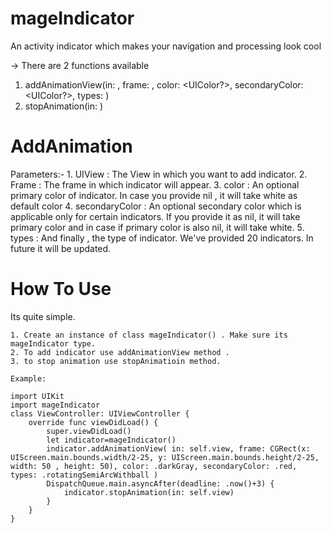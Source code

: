# mageIndicator
An activity indicator which makes your navigation and processing look cool

-> There are 2 functions available
 1.  addAnimationView(in: <UIView>, frame: <CGRect>, color: <UIColor?>, secondaryColor: <UIColor?>, types: <activityAnimatorTypes>)
 2.  stopAnimation(in: <UIView>)

# AddAnimation
 Parameters:-
    1. UIView : The View in which you want to add indicator.
    2. Frame : The frame in which indicator will appear.
    3. color : An optional primary color of indicator. In case you provide nil , it will take white as default color
    4. secondaryColor : An optional secondary color which is applicable only for certain indicators. If you provide it as nil, it will take primary color and in case if primary color is also nil, it will take white.
    5. types : And finally , the type of indicator. We've provided 20 indicators. In future it will be updated.

# How To Use

Its quite simple.

    1. Create an instance of class mageIndicator() . Make sure its mageIndicator type.
    2. To add indicator use addAnimationView method .
    3. to stop animation use stopAnimatioin method.
    
    Example: 
    
    import UIKit
    import mageIndicator
    class ViewController: UIViewController {
        override func viewDidLoad() {
            super.viewDidLoad()
            let indicator=mageIndicator()
            indicator.addAnimationView( in: self.view, frame: CGRect(x: UIScreen.main.bounds.width/2-25, y: UIScreen.main.bounds.height/2-25, width: 50 , height: 50), color: .darkGray, secondaryColor: .red, types: .rotatingSemiArcWithball )
            DispatchQueue.main.asyncAfter(deadline: .now()+3) {
                indicator.stopAnimation(in: self.view)
            }
        }
    }



